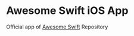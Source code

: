 # Awesome Swift iOS App

Official app of [Awesome Swift](https://github.com/matteocrippa/awesome-swift) Repository

